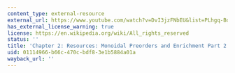 ```yaml
---
content_type: external-resource
external_url: https://www.youtube.com/watch?v=DvI3jzFNbEU&list=PLhgq-BqyZ7i5lOqOqqRiS0U5SwTmPpHQ5&index=4
has_external_license_warning: true
license: https://en.wikipedia.org/wiki/All_rights_reserved
status: ''
title: 'Chapter 2: Resources: Monoidal Preorders and Enrichment Part 2'
uid: 01114966-b66c-470c-bdf8-3e1b5884a01a
wayback_url: ''
---
```

